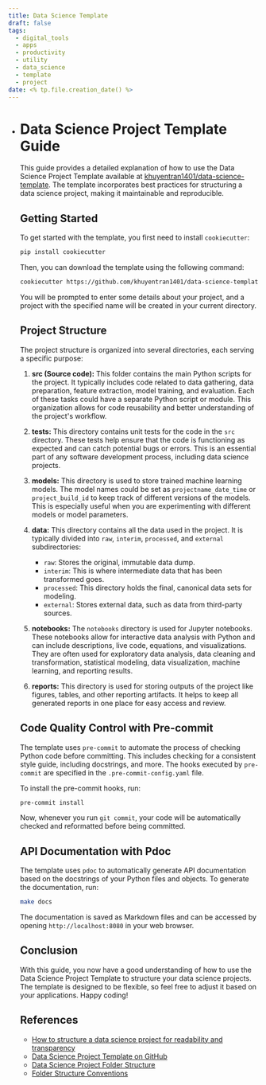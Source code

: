 ```yaml
---
title: Data Science Template
draft: false
tags:
  - digital_tools   
  - apps
  - productivity
  - utility
  - data_science
  - template
  - project
date: <% tp.file.creation_date() %>
---
```

- # Data Science Project Template Guide

  This guide provides a detailed explanation of how to use the Data Science Project Template available at [khuyentran1401/data-science-template](https://github.com/khuyentran1401/data-science-template/tree/dvc-poetry). The template incorporates best practices for structuring a data science project, making it maintainable and reproducible.

  ## Getting Started

  To get started with the template, you first need to install `cookiecutter`:

  ```bash
  pip install cookiecutter
  ```

  Then, you can download the template using the following command:

  ```bash
  cookiecutter https://github.com/khuyentran1401/data-science-template --checkout dvc-poetry
  ```

  You will be prompted to enter some details about your project, and a project with the specified name will be created in your current directory.

  ## Project Structure

  The project structure is organized into several directories, each serving a specific purpose:

  1. **src (Source code):** This folder contains the main Python scripts for the project. It typically includes code related to data gathering, data preparation, feature extraction, model training, and evaluation. Each of these tasks could have a separate Python script or module. This organization allows for code reusability and better understanding of the project's workflow.

  2. **tests:** This directory contains unit tests for the code in the `src` directory. These tests help ensure that the code is functioning as expected and can catch potential bugs or errors. This is an essential part of any software development process, including data science projects.

  3. **models:** This directory is used to store trained machine learning models. The model names could be set as `projectname_date_time` or `project_build_id` to keep track of different versions of the models. This is especially useful when you are experimenting with different models or model parameters.

  4. **data:** This directory contains all the data used in the project. It is typically divided into `raw`, `interim`, `processed`, and `external` subdirectories:
      - `raw`: Stores the original, immutable data dump.
      - `interim`: This is where intermediate data that has been transformed goes.
      - `processed`: This directory holds the final, canonical data sets for modeling.
      - `external`: Stores external data, such as data from third-party sources.

  5. **notebooks:** The `notebooks` directory is used for Jupyter notebooks. These notebooks allow for interactive data analysis with Python and can include descriptions, live code, equations, and visualizations. They are often used for exploratory data analysis, data cleaning and transformation, statistical modeling, data visualization, machine learning, and reporting results.

  6. **reports:** This directory is used for storing outputs of the project like figures, tables, and other reporting artifacts. It helps to keep all generated reports in one place for easy access and review.

  ## Code Quality Control with Pre-commit

  The template uses `pre-commit` to automate the process of checking Python code before committing. This includes checking for a consistent style guide, including docstrings, and more. The hooks executed by `pre-commit` are specified in the `.pre-commit-config.yaml` file.

  To install the pre-commit hooks, run:

  ```bash
  pre-commit install
  ```

  Now, whenever you run `git commit`, your code will be automatically checked and reformatted before being committed.

  ## API Documentation with Pdoc

  The template uses `pdoc` to automatically generate API documentation based on the docstrings of your Python files and objects. To generate the documentation, run:

  ```bash
  make docs
  ```

  The documentation is saved as Markdown files and can be accessed by opening `http://localhost:8080` in your web browser.

  ## Conclusion

  With this guide, you now have a good understanding of how to use the Data Science Project Template to structure your data science projects. The template is designed to be flexible, so feel free to adjust it based on your applications. Happy coding!

  ## References
  - [How to structure a data science project for readability and transparency](https://mathdatasimplified.com/2023/06/17/how-to-structure-a-data-science-project-for-readability-and-transparency-2/)
  - [Data Science Project Template on GitHub](https://github.com/khuyentran1401/data-science-template/tree/dvc-poetry)
  - [Data Science Project Folder Structure](https://dzone.com/articles/data-science-project-folder-structure)
  - [Folder Structure Conventions](https://github.com/kriasoft/Folder-Structure-Conventions/blob/master/README.md)